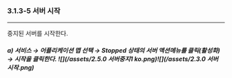 ### 3.1.3-5 서버 시작

---

중지된 서버를 시작한다.

##### a\) 서비스 → 어플리케이션 맵 선택 → Stopped 상태의 서버 액션메뉴를 클릭\(활성화\) → 시작을 클릭한다. ![](/assets/2.5.0 서버중지1 ko.png)![](/assets/2.3.0 서버 시작.png)



